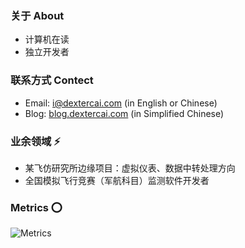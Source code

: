 ### 关于 About
- 计算机在读
- 独立开发者

### 联系方式 Contect
- Email: i@dextercai.com (in English or Chinese)
- Blog: [blog.dextercai.com](http://blog.dextercai.com) (in Simplified Chinese)

### 业余领域 ⚡
- 某飞仿研究所边缘项目：虚拟仪表、数据中转处理方向
- 全国模拟飞行竞赛（军航科目）监测软件开发者

### Metrics ⭕
![Metrics](https://metrics.lecoq.io/dextercai?template=classic&isocalendar=1&lines=1&languages=1&isocalendar.duration=half-year&languages.limit=8&languages.colors=github&languages.threshold=0%25&config.timezone=Asia%2FShanghai)






